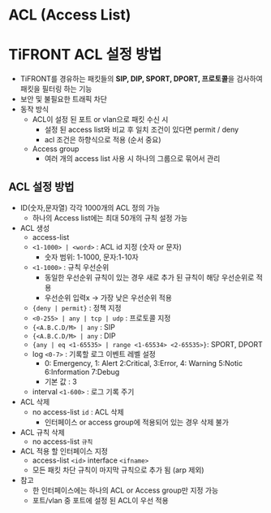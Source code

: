 # ACL (Access List)
# TiFRONT ACL 설정 방법
- TiFRONT를 경유하는 패킷들의 **SIP, DIP, SPORT, DPORT, 프로토콜**을 검사하여 패킷을 필터링 하는 기능
- 보안 및 불필요한 트래픽 차단
- 동작 방식
	- ACL이 설정 된 포트 or vlan으로 패킷 수신 시
		- 설정 된 access list와 비교 후 일치 조건이 있다면 permit / deny
		- acl 조건은 하향식으로 적용 (순서 중요)
	- Access group
		- 여러 개의 access list 사용 시 하나의 그룹으로 묶어서 관리
## ACL 설정 방법
- ID(숫자,문자열) 각각 1000개의 ACL 정의 가능
	- 하나의 Access list에는 최대 50개의 규칙 설정 가능
- ACL 생성
	- access-list 
	- `<1-1000> | <word>` : ACL id 지정 (숫자 or 문자)
		- 숫자 범위: 1-1000, 문자:1-10자
	- `<1-1000>` : 규칙 우선순위
		- 동일한 우선순위 규칙이 있는 경우 새로 추가 된 규칙이 해당 우선순위로 적용
		- 우선순위 입력x -> 가장 낮은 우선순위 적용
	- `{deny | permit}` : 정책 지정
	- `<0-255> | any | tcp | udp` : 프로토콜 지정
	- `{<A.B.C.D/M> | any` : SIP 
	- `{<A.B.C.D/M> | any` : DIP
	- `{any | eq <1-65535> | range <1-65534> <2-65535>}`: SPORT, DPORT
	- log `<0-7>` : 기록할 로그 이벤트 레벨 설정
		- 0: Emergency, 1: Alert  2:Critical, 3:Error, 4: Warning 5:Notic 6:Information 7:Debug
		- 기본 값 : 3
	- interval `<1-600>` : 로그 기록 주기
- ACL 삭제
	- no access-list `id` : ACL 삭제
		- 인터페이스 or  access group에 적용되어 있는 경우 삭제 불가
- ACL 규칙 삭제
	- no access-list `규칙`
- ACL 적용 할 인터페이스 지정
	- access-list `<id>` interface `<ifname>`
	- 모든 패킷 차단 규칙이 마지막 규칙으로 추가 됨 (arp 제외)
- 참고
	- 한 인터페이스에는 하나의 ACL or Access group만 지정 가능
	- 포트/vlan 중 포트에 설정 된 ACL이 우선 적용